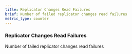 ```yaml
---
title: Replicator Changes Read Failures
brief: Number of failed replicator changes read failures
metric_type: counter
---
```

### Replicator Changes Read Failures

Number of failed replicator changes read failures